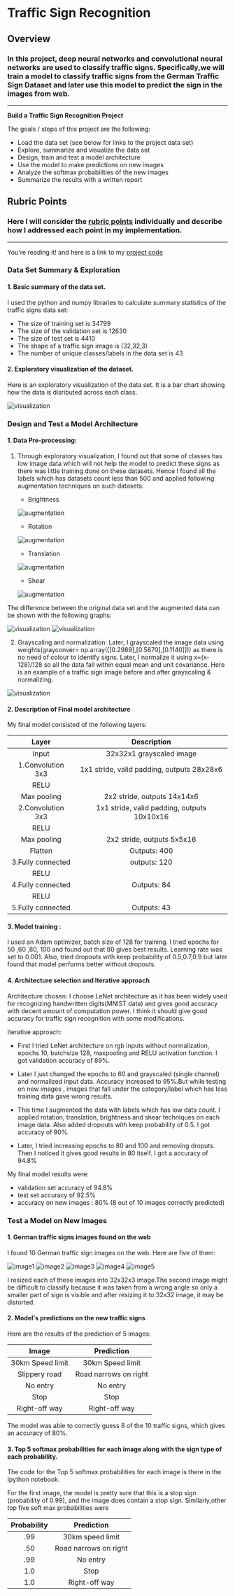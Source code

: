 # **Traffic Sign Recognition** 

## Overview

### In this project, deep neural networks and convolutional neural networks are used to classify traffic signs. Specifically,we will train a model to classify traffic signs from the German Traffic Sign Dataset and later use this model to predict the sign in the images from web.

---

**Build a Traffic Sign Recognition Project**

The goals / steps of this project are the following:
* Load the data set (see below for links to the project data set)
* Explore, summarize and visualize the data set
* Design, train and test a model architecture
* Use the model to make predictions on new images
* Analyze the softmax probabilities of the new images
* Summarize the results with a written report


## Rubric Points
### Here I will consider the [rubric points](https://review.udacity.com/#!/rubrics/481/view) individually and describe how I addressed each point in my implementation.  

---
You're reading it! and here is a link to my [project code](https://github.com/Sidz204/carnd-term1-project2-traffic_sign_classifier-/blob/master/Traffic_Sign_Classifier.ipynb)

### Data Set Summary & Exploration

#### 1. Basic summary of the data set.

I used the python and numpy libraries to calculate summary statistics of the traffic
signs data set:

* The size of training set is 34799
* The size of the validation set is 12630
* The size of test set is 4410
* The shape of a traffic sign image is (32,32,3)
* The number of unique classes/labels in the data set is 43

#### 2. Exploratory visualization of the dataset.

Here is an exploratory visualization of the data set. It is a bar chart showing how the data is disributed across each class.

![visualization](/visualizations/index1.png)


### Design and Test a Model Architecture

#### 1. Data Pre-processing:

1. Through exploratory visualization, I found out that some of classes has low image data which will not help the model to predict these signs as there was little training done on these datasets. Hence I found all the labels which has datasets count less than 500 and applied following augmentation techniques on such datasets:
    - Brightness
    
    ![augmentation](/visualizations/aug1.png)
    
    - Rotation
    
    ![augmentation](/visualizations/aug2.png)
    
    - Translation
    
    ![augmentation](/visualizations/aug3.png)
    
    - Shear
    
    ![augmentation](/visualizations/aug4.png)
    
The difference between the original data set and the augmented data can be shown with the following graphs:

![visualization](/visualizations/index1.png)
![visualization](/visualizations/index2.png)


2. Grayscaling and normalization:
Later, I grayscaled the image data using weights(grayconver= np.array([[0.2989],[0.5870],[0.1140]])) as there is no need of colour to identify signs. Later, I normalize it using x=(x-128)/128 so all the data fall within equal mean and unit covariance.
Here is an example of a traffic sign image before and after grayscaling & normalizing.

![visualization](/visualizations/grayscale.png)
 


#### 2. Description of Final model architecture


My final model consisted of the following layers:

| Layer         		|     Description	        					| 
|:---------------------:|:---------------------------------------------:| 
| Input         		| 32x32x1 grayscaled image   					| 
| 1.Convolution 3x3    	| 1x1 stride, valid padding, outputs 28x28x6 	|
| RELU					| 												|
| Max pooling	      	| 2x2 stride, outputs 14x14x6   				|
| 2.Convolution 3x3	    | 1x1 stride, valid padding, outputs 10x10x16   |
| RELU					| 												|
| Max pooling	      	| 2x2 stride, outputs 5x5x16     				|
| Flatten    	      	| Outputs: 400                   				|
| 3.Fully connected		| outputs: 120     					     		|
| RELU                  |                                               |
| 4.Fully connected  	| Outputs: 84  									|
| RELU					|												|
| 5.Fully connected		| Outputs: 43									|
 


#### 3. Model training : 

I used an Adam optimizer, batch size of 128 for training. I tried epochs for 50 ,60 ,80, 100 and found out that 80 gives best results. Learning rate was set to 0.001. Also, tried dropouts with keep probability of 0.5,0.7,0.9 but later found that model performs better without dropouts.


#### 4. Architecture selection and Iterative approach

Architecture chosen:
I choose LeNet architecture as it has been widely used for recognizing handwritten digits(MNIST data) and gives good accuracy with decent amount of computation power. I think it should give good accuracy for traffic sign recognition with some modifications.


Iterative approach:
- First I tried LeNet architecture on rgb inputs without normalization, epochs 10, batchsize 128, maxpooling and RELU activation function. I got validation accuracy of 89%.

- Later I just changed the epochs to 60 and grayscaled (single channel) and normalized input data. Accuracy increased to 95%.But while testing on new images , images that fall under the category/label which has less training data gave wrong results.

- This time I augmented the data with labels which has low data count. I applied rotation, translation, brightness and shear techniques on each image data. Also added dropouts with keep probability of 0.5. I got accuracy of 90%.

- Later, I tried increasing epochs to 80 and 100 and removing droputs. Then I noticed it gives good results in 80 itself. I got a accuracy of 94.8% 


My final model results were:
* validation set accuracy of 94.8%
* test set accuracy of 92.5%
* accuracy on new images : 80% (8 out of 10 images correctly predicted)

### Test a Model on New Images

#### 1. German traffic signs images found on the web

I found 10 German traffic sign images on the web. Here are five of them:

![image1](/new_images/30km.jpg) 
![image2](/new_images/slippery.jpg) 
![image3](/new_images/img2.jpg) 
![image4](/new_images/stop.jpg) 
![image5](/new_images/rightoff.jpg)

I resized each of these images into 32x32x3 image.The second image might be difficult to classify because it was taken from a wrong angle so only a smaller part of sign is visible and after resizing it to 32x32 image, it may be distorted.

#### 2. Model's predictions on the new traffic signs

Here are the results of the prediction of 5 images:

| Image			        |     Prediction	        					| 
|:---------------------:|:---------------------------------------------:| 
| 30km Speed limit     	| 30km Speed limit   							| 
| Slippery road     	| Road narrows on right							|
| No entry				| No entry  									|
| Stop  	      		| Stop      					 				|
| Right-off way			| Right-off way      							|


The model was able to correctly guess 8 of the 10 traffic signs, which gives an accuracy of 80%.

#### 3. Top 5 softmax probabilities for each image along with the sign type of each probability.

The code for the Top 5 softmax probabilities for each image is there in the Ipython notebook.

For the first image, the model is pretty sure that this is a stop sign (probability of 0.99), and the image does contain a stop sign. Similarly,other top five soft max probabilities were

| Probability         	|     Prediction	        					| 
|:---------------------:|:---------------------------------------------:| 
| .99         			| 30km speed limit   				    		| 
| .50     				| Road narrows on right 						|
| .99					| No entry	    								|
| 1.0	      			| Stop					        				|
| 1.0				    | Right-off way      							|


